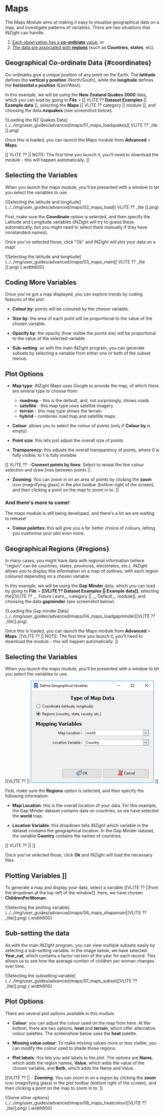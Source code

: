 # Maps

The Maps Module aims at making it easy to visualise geographical data on a map, and investigate patterns of variables.
There are two situations that iNZight can handle:

1. [Each observation has a __co-ordinate__ value](#coordinates), or
2. [The data are associated with __regions__](#regions) (such as __Countries__, __states__, etc).


## Geographical Co-ordinate Data  {#coordinates}

Co-ordinates give a unique position of any point on the Earth.
The __latitude__ defines the __vertical y position__ (North/South), while the __longitude__ defines the __horizontal x position__ (East/West).

In this example, we will be using the __New Zealand Quakes 2000__ data, which you can load by going to
 __File__ > [[ VLITE ?? __Dataset Examples__ || __Example data__ ]], selecting the 
 __Maps__ [[ VLITE ?? category || module ]], and choosing the data __nzquakes__ (see screenshot below).

![Loading the NZ Quakes Data](../../img/user_guides/advanced/maps/01_maps_loadquakes[[ VLITE ?? _lite ]].png)

Once this is loaded, you can launch the Maps module from __Advanced__ > __Maps__.

[[ VLITE ??  || 
NOTE: The first time you launch it, you'll need to download the module - this will happen automatically.
]]


## Selecting the Variables

When you launch the maps module, you'll be presented with a window to let you select the variables to use.

![Selecting the latitude and longitude](../../img/user_guides/advanced/maps/02_maps_load[[ VLITE ?? _lite ]].png)

First, make sure the __Coordinate__ option is selected, and then specify the Latitude and Longitude variables (iNZight will try to guess these automatically, but you might need to select them manually if they have nonstandard names).

Once you've selected those, click "Ok" and iNZight will plot your data on a map!

![Selecting the latitude and longitude](../../img/user_guides/advanced/maps/03_maps_main[[ VLITE ?? _lite ]].png) {.width600}



## Coding More Variables

Once you've got a map displayed, you can explore trends by coding features of the plot:

- __Colour by__: points will be coloured by the chosen variable.

- __Size by__: the area of each point will be proportional to the value of the chosen variable.

- __Opacify by__: the opacity (how visible the points are) will be proportional to the value of the selected variable.

- __Sub-setting__: as with the main iNZight program, you can generate subsets by selecting a variable from either one or both of the subset menus.


## Plot  Options

- __Map type__: iNZight Maps uses Google to provide the map, of which there are several type to choose from:

    - __roadmap__ - this is the default, and, not surprisingly, shows roads
    - __satellite__ - this map type uses satellite imagery
    - __terrain__ - this map type shows the terrain
    - __hybrid__ - combines road map and satellite maps

- __Colour__: allows you to select the colour of points (only if __Colour by__ is empty)

- __Point size__: this lets just adjust the overall size of points

- __Transparency__: this adjusts the overall transparency of points, where 0 is fully visible, to 1 is fully invisible

[[ VLITE ??  - __Connect points by lines__: Select to reveal the line colour selection and draw lines between points
||
- __Zooming__: You can zoom in on an area of points by clicking the __zoom__ icon (magnifying glass) in the plot toolbar (bottom right of the screen), and then clicking a point on the map to zoom in to.
]]

### And there's more to come!

The maps module is still being developed, and there's a lot we are waiting to release!

- __Colour palettes__: this will give you a far better choice of colours, letting you customise your plot even more.





## Geographical Regions {#regions}

In many cases, you might have data with regional information (where "region" can be countries, states, provinces, electorates, etc.).
iNZight allows you to display this information on a map of outlines, with each region coloured depending on a chosen variable.

In this example, we will be using the __Gap Minder__ data, which you can load by going to  __File__ > __[[VLITE ?? Dataset Examples || Example data]]__, selecting the[[VLITE ?? __ Future Learn__ category ||    __ Default__ module]], and choosing the data __gapminder__ (see screenshot below).

![Loading the Gap minder Data](../../img/user_guides/advanced/maps/04_maps_loadgapminder[[VLITE ?? _lite]].png)

Once this is loaded, you can launch the Maps module from __Advanced__ > __Maps__.
[[VLITE ??   ||
  NOTE: The first time you launch it, you'll need to download the module - this will happen automatically.
]]

## Selecting the Variables

When you launch the maps module, you'll be presented with a window to let you select the variables to use.

[[VLITE ??   || <img src='../../img/user_guides/advanced/maps/05_maps_shapeload.png' alt='Select Variables to load'> ]]

First, make sure the __Regions__ option is selected, and then specify the following information:

- __Map Location__: this is the overall location of your data. For this example, the Gap Minder dataset contains data on countries, so we have selected the __world__ map.

- __Location Variable__: this dropdown tells iNZight which variable in the dataset contains the geographical location. In the Gap Minder dataset, the variable __Country__ contains the names of countries.

[[ VLITE ??    || ]]

Once you've selected those, click **Ok** and iNZight will load the necessary files.


## Plotting Variables ]]

To generate a map and display your data, select a variable [[VLITE ?? ||from the dropdown at the top-left of the window]]. Here, we have chosen __ChildrenPerWoman__.

![Selecting the plotting variable](../../img/user_guides/advanced/maps/06_maps_shapemain[[VLITE ?? _lite]].png) {.width600}


## Sub-setting the data

As with the main iNZight program, you can view multiple subsets easily by selecting a sub-setting variable. In the image below, we have selected __Year\_cat__, which contains a factor version of the year for each record.
This allows us to see how the average number of children per woman changes over time.

![Selecting the subsetting variable](../../img/user_guides/advanced/maps/07_maps_subset[[VLITE ?? _lite]].png) {.width600}



## Plot Options

There are several plot options available in this module.

- __Colour__: you can adjust the colour used on the map from here. At the bottom, there are two options, __heat__ and __terrain__, which offer alternative colour palettes. The screenshow below uses the __heat__ palette.

- __Missing value colour__: To make missing values more or less visible, you can modify the colour used to shade those regions.

- __Plot labels__: this lets you add labels to the plot. The options are __Name__, which adds the region names, __Value__, which adds the value of the chosen variable, and __Both__, which adds the Name and Value.

[[VLITE ?? || - __Zooming__: You can zoom in on a region by clicking the __zoom__ icon (magnifying glass) in the plot toolbar (bottom right of the screen), and then clicking a point on the map to zoom in to. ]]


![Some other options](../../img/user_guides/advanced/maps/08_maps_heatcolour[[VLITE ?? _lite]].png) {.width600}
